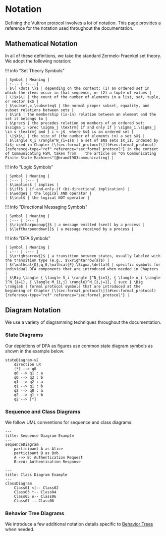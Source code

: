 # Notation

Defining the Vultron protocol involves a lot of notation.
This page provides a reference for the notation used throughout the documentation.

## Mathematical Notation

In all of these definitions, we take the standard Zermelo-Fraenkel set theory.
We adopt the following notation:

!!! info "Set Theory Symbols"

    | Symbol | Meaning |
    | :--- | :--- |
    | $\{ \dots \}$ | depending on the context: (1) an ordered set in which the items occur in that sequence, or (2) a tuple of values |
    | \|$x$\| | the count of the number of elements in a list, set, tuple, or vector $x$ |
    | $\subset,=,\subseteq$ | the normal proper subset, equality, and subset relations between sets |
    | $\in$ | the membership (is-in) relation between an element and the set it belongs to |
    | $\prec$ | the precedes relation on members of an ordered set: $\sigma_i \prec \sigma_j \textrm{ if and only if } \sigma_i,\sigma_j \in s \textrm{ and } i < j$  where $s$ is an ordered set |
    | \|$X$\| | the size of (the number of elements in) a set $X$ |
    | $\langle X_i \rangle^N_{i=1}$ | a set of $N$ sets $X_i$, indexed by $i$; used in Chapter [\[sec:formal_protocol\]](#sec:formal_protocol){reference-type="ref" reference="sec:formal_protocol"} in the context of Communicating FSM, taken from    the article on "On Communicating Finite State Machines"[@brand1983communicating] |

!!! info "Logic Symbols"

    | Symbol | Meaning |
    | :--- | :--- |
    | $\implies$ | implies |
    | $\iff$ | if-and-only-if (bi-directional implication) |
    | $\wedge$ | the logical AND operator |
    | $\lnot$ | the logical NOT operator |

!!! info "Directional Messaging Symbols"

    | Symbol | Meaning |
    | :--- | :--- |
    | $\rightharpoonup{}$ | a message emitted (sent) by a process |
    | $\leftharpoondown{}$ | a message received by a process |

!!! info "DFA Symbols"

    | Symbol | Meaning |
    | :--- | :--- |
    | $\xrightarrow{}$ | a transition between states, usually labeled with the transition type (e.g., $\xrightarrow{a}$) |
    | $(\mathcal{Q},q_0,\mathcal{F},\Sigma,\delta)$ | specific symbols for individual DFA components that are introduced when needed in Chapters |
    | $\Big \langle { \langle S_i \rangle }^N_{i=1}, { \langle o_i \rangle }^N_{i=1}, { \langle M_{i,j} \rangle}^N_{i,j=1}, { succ } \Big \rangle$ | formal protocol symbols that are introduced at the beginning of Chapter [\[sec:formal_protocol\]](#sec:formal_protocol){reference-type="ref" reference="sec:formal_protocol"} |

## Diagram Notation

We use a variety of diagramming techniques throughout the documentation.

### State Diagrams

Our depictions of DFA as figures use common state diagram symbols as shown in the example below.

```mermaid
stateDiagram-v2
    direction LR
    [*] --> q0
    q0 --> q1 : a
    q0 --> q2 : b
    q1 --> q2 : a
    q1 --> q1 : b
    q2 --> q0 : a
    q2 --> q1 : b
    q2 --> [*]
```

### Sequence and Class Diagrams

We follow UML conventions for sequence and class diagrams

```mermaid
---
title: Sequence Diagram Example
---
sequenceDiagram
    participant A as Alice
    participant B as Bob
    A ->> B: Authentication Request
    B->>A: Authentication Response
```

```mermaid
---
title: Class Diagram Example
---
classDiagram
    Class01 <|-- Class02
    Class03 *-- Class04
    Class05 o-- Class06
    Class07 .. Class08
```

### Behavior Tree Diagrams

We introduce a few additional notation details specific to [Behavior Trees](../topics/behavior_logic) when needed.
